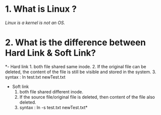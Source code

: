 # 1. What is Linux ?
*Linux is a kernel is not an OS.*

# 2. What is the difference between Hard Link & Soft Link?

*- Hard link
    1. both file shared same inode. 
    2. If the original file can be deleted, the content of the file is still be visible and stored in the system.
    3. syntax : ln test.txt newTest.txt

- Soft link
    1. both file shared different inode.
    2. If the source file/original file is deleted, then content of the file also deleted.
    3. syntax : ln -s test.txt newTest.txt*
